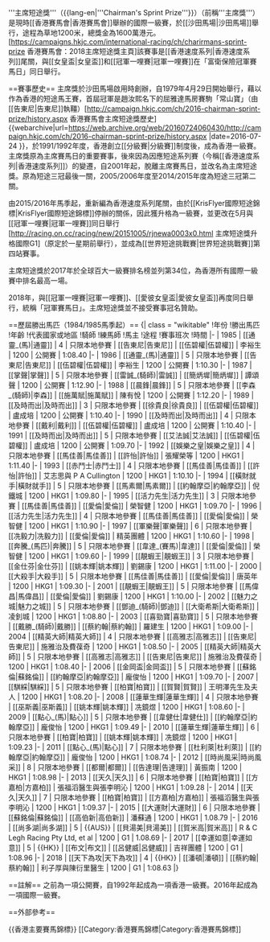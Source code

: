 '''主席短途獎'''（{{lang-en|'''Chairman's Sprint Prize'''}}）（前稱'''主席獎'''）是現時[[香港賽馬會|香港賽馬會]]舉辦的國際一級賽，於[[沙田馬場|沙田馬場]]舉行，途程為草地1200米，總獎金為1600萬港元。<ref>[https://campaigns.hkjc.com/international-racing/ch/charirmans-sprint-prize  香港賽馬會：2018主席短途獎主頁]</ref>該賽事是[[香港速度系列|香港速度系列]]尾關，與[[女皇盃|女皇盃]]和[[冠軍一哩賽|冠軍一哩賽]]在「富衛保險冠軍賽馬日」同日舉行。

==賽事歷史==
主席獎於沙田馬場啟用時創辦，自1979年4月29日開始舉行，藉以作為香港的短途馬王賽，首屆冠軍是趙汝熙名下的屈雅達馬房賽駒「常山寶」（由[[告東尼|告東尼]]執韁）<ref>[http://campaign.hkjc.com/ch/2016-chairman-sprint-prize/history.aspx 香港賽馬會主席短途獎歷史] {{webarchive|url=https://web.archive.org/web/20160724060430/http://campaign.hkjc.com/ch/2016-chairman-sprint-prize/history.aspx |date=2016-07-24 }}</ref>，於1991/1992年度，香港創立[[分級賽|分級賽]]制度後，成為香港一級賽。主席獎原為主席賽馬日的重要賽事，後來因為因應短途系列賽（今稱[[香港速度系列|香港速度系列]]）的變遷，自2001年起，脫離主席賽馬日，並改名為主席短途獎。原為短途三冠最後一關，2005/2006年度至2014/2015年度為短途三冠第二關。

由2015/2016年馬季起，重新編為香港速度系列尾關，由於[[KrisFlyer國際短途錦標|KrisFlyer國際短途錦標]]停辦的關係，因此獲升格為一級賽，並更改在5月與[[冠軍一哩賽|冠軍一哩賽]]同日舉行<ref>[http://racing.on.cc/racing/new/20151005/rjnewa0003x0.html 主席短途獎升格國際G1]</ref>（原定於一星期前舉行），並成為[[世界短途挑戰賽|世界短途挑戰賽]]第四站賽事。

主席短途獎於2017年於全球百大一級賽排名榜並列第34位，為香港所有國際一級賽中排名最高一場。

2018年，與[[冠軍一哩賽|冠軍一哩賽]]、[[愛彼女皇盃|愛彼女皇盃]]再度同日舉行，統稱「冠軍賽馬日」。主席短途獎並不接受賽事冠名贊助。

==歷屆勝出馬匹（1984/1985馬季起）==
{| class = "wikitable"
!年份
!勝出馬匹
!年齡
!代表國家或地區
!騎師
!練馬師
!馬主
!途程
!賽事班次
!時間
|-
| 1985
| [[通靈_(馬)|通靈]]
| 4
| 只限本地參賽
| [[告東尼|告東尼]]
| [[伍碧權|伍碧權]]
| 李裕生
| 1200
| 公開賽
| 1:08.40
|-
| 1986
| [[通靈_(馬)|通靈]]
| 5
| 只限本地參賽
| [[告東尼|告東尼]]
| [[伍碧權|伍碧權]]
| 李裕生
| 1200
| 公開賽
| 1:10.30
|-
| 1987
| [[掌聲|掌聲]]
| 5
| 只限本地參賽
| [[雷誠_(騎師)|雷誠]]
| [[簡炳墀|簡炳墀]]
| 譚頌聲
| 1200
| 公開賽
| 1:12.90
|-
| 1988
| [[晨鋒|晨鋒]]
| 5
| 只限本地參賽
| [[李森_(騎師)|李森]]
| [[施萬賦|施萬賦]]
| 陳有悅
| 1200
| 公開賽
| 1:12.20
|-
| 1989
| [[及時而出|及時而出]]
| 3
| 只限本地參賽
| [[徐貴良|徐貴良]]
| [[伍碧權|伍碧權]]
| 盧成培
| 1200
| 公開賽
| 1:10.40
|-
| 1990
| [[及時而出|及時而出]]
| 4
| 只限本地參賽
| [[戴利|戴利]]
| [[伍碧權|伍碧權]]
| 盧成培
| 1200
| 公開賽
| 1:10.40
|-
| 1991
| [[及時而出|及時而出]]
| 5
| 只限本地參賽
| [[艾法誠|艾法誠]]
| [[伍碧權|伍碧權]]
| 盧成培
| 1200
| 公開賽
| 1:09.70
|-
| 1992
| [[娛樂之皇|娛樂之皇]]
| 4
| 只限本地參賽
| [[馬佳善|馬佳善]]
| [[許怡|許怡]]
| 張耀榮等
| 1200
| HKG1
| 1:11.40
|-
| 1993
| [[赤鬥士|赤鬥士]]
| 4
| 只限本地參賽
| [[馬佳善|馬佳善]]
| [[許怡|許怡]]
| 艾志思與 P A Cullington 
| 1200
| HKG1
| 1:10.10
|-
| 1994
| [[橫財就手|橫財就手]]
| 5
| 只限本地參賽
| [[馬素爾|馬素爾]]
| [[約翰摩亞|約翰摩亞]]
| 倪鐵城
| 1200
| HKG1
| 1:09.80
|-
| 1995
| [[活力先生|活力先生]]
| 3
| 只限本地參賽
| [[馬佳善|馬佳善]]
| [[愛倫|愛倫]]
| 榮智健
| 1200
| HKG1
| 1:09.70
|-
| 1996
| [[活力先生|活力先生]]
| 4
| 只限本地參賽
| [[馬佳善|馬佳善]]
| [[愛倫|愛倫]]
| 榮智健
| 1200
| HKG1
| 1:10.90
|-
| 1997
| [[軍樂聲|軍樂聲]]
| 6
| 只限本地參賽
| [[冼毅力|冼毅力]]
| [[愛倫|愛倫]]
| 精英團體
| 1200
| HKG1
| 1:10.60
|-
| 1998
| [[奔騰_(馬匹)|奔騰]]
| 5
| 只限本地參賽
| [[韋達_(賽馬)|韋達]]
| [[愛倫|愛倫]]
| 榮智健
| 1200
| HKG1
| 1:09.60
|-
| 1999
| [[靚蝦王|靚蝦王]]
| 3
| 只限本地參賽
| [[金仕芬|金仕芬]]
| [[姚本輝|姚本輝]]
| 劉錫康
| 1200
| HKG1
| 1:11.00
|-
| 2000
| [[大殺手|大殺手]]
| 5
| 只限本地參賽
| [[馬佳善|馬佳善]]
| [[愛倫|愛倫]]
| 唐英年
| 1200
| HKG1
| 1:09.30
|-
| 2001
| [[靚蝦王|靚蝦王]]
| 5
| 只限本地參賽
| [[馬偉昌|馬偉昌]]
| [[愛倫|愛倫]]
| 劉錫康
| 1200
| HKG1
| 1:10.00
|-
| 2002
| [[魅力之城|魅力之城]]
| 5
| 只限本地參賽
| [[鄧迪_(騎師)|鄧迪]]
| [[大衛希斯|大衛希斯]]
| 凌釗城
| 1200
| HKG1
| 1:08.80
|-
| 2003
| [[喜勁寶|喜勁寶]]
| 5
| 只限本地參賽
| [[戴勝_(騎師)|戴勝]]
| [[蔡約翰|蔡約翰]]
| 羅建生
| 1200
| HKG1
| 1:09.00
|-
| 2004
| [[精英大師|精英大師]]
| 4
| 只限本地參賽
| [[高雅志|高雅志]]
| [[告東尼|告東尼]]
| 施雅治及費葆奇
| 1200
| HKG1
| 1:08.50
|-
| 2005
| [[精英大師|精英大師]]
| 5
| 只限本地參賽
| [[高雅志|高雅志]]
| [[告東尼|告東尼]]
| 施雅治及費葆奇
| 1200
| HKG1
| 1:08.40
|-
| 2006
| [[金岡盃|金岡盃]]
| 5
| 只限本地參賽
| [[蘇銘倫|蘇銘倫]]
| [[約翰摩亞|約翰摩亞]]
| 龐俊怡
| 1200
| HKG1
| 1:09.70
|-
| 2007
| [[騏綵|騏綵]]
| 5
| 只限本地參賽
| [[柏寶|柏寶]]
| [[賀賢|賀賢]]
| 王明澤先生及夫人
| 1200
| HKG1
| 1:08.20
|-
| 2008
| [[蓮華生輝|蓮華生輝]]
| 4
| 只限本地參賽
| [[巫斯義|巫斯義]]
| [[姚本輝|姚本輝]]
| 冼鏡煜
| 1200
| HKG1
| 1:08.60
|-
| 2009
| [[點心_(馬)|點心]]
| 5
| 只限本地參賽
| [[韋健仕|韋健仕]]
| [[約翰摩亞|約翰摩亞]]
| 龐俊怡
| 1200
| HKG1
| 1:09.49
|-
| 2010
| [[蓮華生輝|蓮華生輝]]
| 6
| 只限本地參賽
| [[柏寶|柏寶]]
| [[姚本輝|姚本輝]]
| 冼鏡煜
| 1200
| HKG1
| 1:09.23
|-
| 2011
| [[點心_(馬)|點心]]
| 7
| 只限本地參賽
| [[杜利萊|杜利萊]]
| [[約翰摩亞|約翰摩亞]]
| 龐俊怡
| 1200
| HKG1
| 1:08.74
|-
| 2012
| [[時尚風采|時尚風采]]
| 8
| 只限本地參賽
| [[都爾|都爾]]
| [[告達理|告達理]]
| 黃振南
| 1200
| HKG1
| 1:08.98
|-
| 2013
| [[天久|天久]]
| 6
| 只限本地參賽
| [[柏寶|柏寶]]
| [[方嘉柏|方嘉柏]]
| 張福滔醫生與張李明沁
| 1200
| HKG1
| 1:09.28
|-
| 2014
| [[天久|天久]]
| 7
| 只限本地參賽
| [[柏寶|柏寶]]
| [[方嘉柏|方嘉柏]]
| 張福滔醫生與張李明沁
| 1200
| HKG1
| 1:09.37
|-
| 2015
| [[大運財|大運財]]
| 6
| 只限本地參賽
| [[蘇銘倫|蘇銘倫]]
| [[高伯新|高伯新]]
| 潘蘇通
| 1200
| HKG1
| 1.08.79
|-
| 2016
| [[尚多湖|尚多湖]]
| 5
| {{AUS}}
| [[貝湯美|貝湯美]]
| [[賀米高|賀米高]]
| R & C Legh Racing Pty Ltd, et al
| 1200
| G1
| 1.08.69
|-
| 2017
| [[幸運如意|幸運如意]]
| 5
| {{HK}}
| [[布文|布文]]
| [[呂健威|呂健威]]
| 吉祥團體
| 1200
| G1
| 1:08.96
|-
| 2018
| [[天下為攻|天下為攻]]
| 4
| {{HK}}
| [[潘頓|潘頓]]
| [[蔡約翰|蔡約翰]]
| 利子厚與陳衍里醫生
| 1200
| G1
| 1:08.63
|}

==註解==
之前為一項公開賽，自1992年起成為一項香港一級賽。2016年起成為一項國際一級賽。

==外部參考==
<references />

{{香港主要賽馬錦標}}
[[Category:香港賽馬錦標|Category:香港賽馬錦標]]